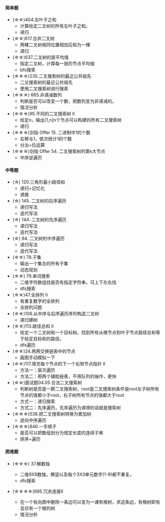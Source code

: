 #### 简单题
- (☆☆)404.左叶子之和
    - 计算给定二叉树的所有左叶子之和。
    - 递归
- (☆☆)617.合并二叉树
    - 两棵二叉树相同位置相加后和为一棵
    - 递归
- (☆☆)637.二叉树的层平均值
    - 指定二叉树，计算每一层的节点平均值
    - bfs搜索
- (☆☆☆)235.二叉搜索树的最近公共祖先
    - 二叉搜索树的最近公共祖先
    - 使用二叉搜索树进行搜索
- (☆☆☆) 665.非递减数列
    - 判断是否可以改变一个数，把数列变为非递减的。
    - 情况分析
- (☆☆☆)95.不同的二叉搜索树 II
    - 给定n，输出\[1,n\]n个节点可以构建的所有二叉搜索树
    - 递归
- (☆☆☆)剑指 Offer 15. 二进制中1的个数
    - 右移与1，依次统计1的个数
    - 分治+位运算
- (☆☆☆)剑指 Offer 54. 二叉搜索树的第k大节点
    - 中序逆遍历

#### 中等题
- (☆) 120.三角形最小路径和
    - 递归+记忆化
    - 递推
- (☆) 145. 二叉树的后序遍历
    - 递归写法
    - 迭代写法
- (☆) 144. 二叉树的先序遍历
    - 递归写法
    - 迭代写法
- (☆) 94. 二叉树的中序遍历
    - 递归写法
    - 迭代写法
- (☆☆) 78.子集
    - 输出一个集合的所有子集
    - 动态规划
- (☆☆) 79.单词搜索
    - 二维字符数组找是否有指定字符串，可上下左右找
    - dfs搜索
- (☆☆)47.全排列 II
    - 有重复数字的全排列
    - 全排列问题
- (☆☆)106.从中序与后序遍历序列构造二叉树
    - 递归建树
- (☆☆)113.路径总和 II
    - 给定一个二叉树和一个目标和，找到所有从根节点到叶子节点路径总和等于给定目标和的路径。
    - dfs遍历
- (☆☆)24.两两交换链表中的节点
    - 画图手动模拟一下
- (☆☆)117.填充每个节点的下一个右侧节点指针 II
    - 方法一：层次遍历
    - 方法二：用两个辅助链表，不用队列的操作，更快
- (☆☆)面试题04.05.合法二叉搜索树
    - 判断树是否是一颗二叉搜索树，root是二叉搜索树条件是root左子树所有节点的值都小于root，右子树所有节点的值都大于root
    - 方式一：递归搜索
    - 方式二：先序遍历，先序遍历为递增的话就是搜索树
- (☆☆☆)538.把二叉搜索树转换为累加树
    - 逆向中序遍历
- (☆☆☆)846.一手顺子
    - 是否可以把数组划分为规定长度的连续子串
    - 排序+遍历
    


#### 困难题
- (☆☆☆) 37.解数独
    - 二维9X9数独，横竖以及每个3X3单元数字(1-9)都不重复。
    - dfs搜索
   
- (☆☆☆☆)685.冗余连接II
    - 在一个有向图中删除一条边可以变为一课有根树，求这条边，有根树即有且仅有一个根的树
    - 情况分析